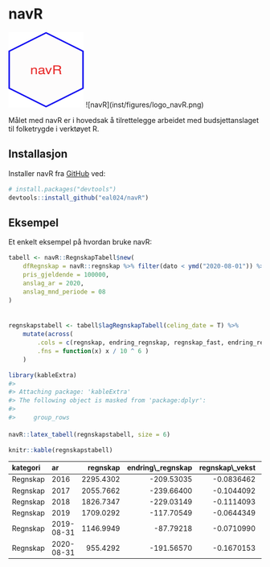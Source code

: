 
<!-- README.md is generated from README.Rmd. Please edit that file -->

# navR

<img src="inst/figures/logo_navR.png" width="150" height="150" />
![navR](inst/figures/logo_navR.png)

Målet med navR er i hovedsak å tilrettelegge arbeidet med
budsjettanslaget til folketrygde i verktøyet R.

## Installasjon

Installer navR fra [GitHub](https://github.com/) ved:

``` r
# install.packages("devtools")
devtools::install_github("eal024/navR")
```

## Eksempel

Et enkelt eksempel på hvordan bruke navR:

``` r
tabell <- navR::RegnskapTabell$new(
    dfRegnskap = navR::regnskap %>% filter(dato < ymd("2020-08-01")) %>% rename( pris = g),
    pris_gjeldende = 100000,
    anslag_ar = 2020,
    anslag_mnd_periode = 08
)


regnskapstabell <- tabell$lagRegnskapTabell(celing_date = T) %>%
    mutate(across(
        .cols = c(regnskap, endring_regnskap, regnskap_fast, endring_regnskap_f),
        .fns = function(x) x / 10 ^ 6 ) 
    )
```

``` r
library(kableExtra)
#> 
#> Attaching package: 'kableExtra'
#> The following object is masked from 'package:dplyr':
#> 
#>     group_rows

navR::latex_tabell(regnskapstabell, size = 6)
```

``` r
knitr::kable(regnskapstabell)
```

<table>
<thead>
<tr>
<th style="text-align:left;">
kategori
</th>
<th style="text-align:left;">
ar
</th>
<th style="text-align:right;">
regnskap
</th>
<th style="text-align:right;">
endring\_regnskap
</th>
<th style="text-align:right;">
regnskap\_vekst
</th>
<th style="text-align:right;">
pris\_snitt
</th>
<th style="text-align:right;">
regnskap\_fast
</th>
<th style="text-align:right;">
endring\_regnskap\_f
</th>
<th style="text-align:right;">
regnskap\_fast\_vekst
</th>
</tr>
</thead>
<tbody>
<tr>
<td style="text-align:left;">
Regnskap
</td>
<td style="text-align:left;">
2016
</td>
<td style="text-align:right;">
2295.4302
</td>
<td style="text-align:right;">
-209.53035
</td>
<td style="text-align:right;">
-0.0836462
</td>
<td style="text-align:right;">
91740.00
</td>
<td style="text-align:right;">
2502.1040
</td>
<td style="text-align:right;">
-296.6721
</td>
<td style="text-align:right;">
-0.1060006
</td>
</tr>
<tr>
<td style="text-align:left;">
Regnskap
</td>
<td style="text-align:left;">
2017
</td>
<td style="text-align:right;">
2055.7662
</td>
<td style="text-align:right;">
-239.66400
</td>
<td style="text-align:right;">
-0.1044092
</td>
<td style="text-align:right;">
93281.33
</td>
<td style="text-align:right;">
2203.8345
</td>
<td style="text-align:right;">
-298.2695
</td>
<td style="text-align:right;">
-0.1192075
</td>
</tr>
<tr>
<td style="text-align:left;">
Regnskap
</td>
<td style="text-align:left;">
2018
</td>
<td style="text-align:right;">
1826.7347
</td>
<td style="text-align:right;">
-229.03149
</td>
<td style="text-align:right;">
-0.1114093
</td>
<td style="text-align:right;">
95800.00
</td>
<td style="text-align:right;">
1906.8212
</td>
<td style="text-align:right;">
-297.0133
</td>
<td style="text-align:right;">
-0.1347711
</td>
</tr>
<tr>
<td style="text-align:left;">
Regnskap
</td>
<td style="text-align:left;">
2019
</td>
<td style="text-align:right;">
1709.0292
</td>
<td style="text-align:right;">
-117.70549
</td>
<td style="text-align:right;">
-0.0644349
</td>
<td style="text-align:right;">
98866.33
</td>
<td style="text-align:right;">
1728.6261
</td>
<td style="text-align:right;">
-178.1951
</td>
<td style="text-align:right;">
-0.0934514
</td>
</tr>
<tr>
<td style="text-align:left;">
Regnskap
</td>
<td style="text-align:left;">
2019-08-31
</td>
<td style="text-align:right;">
1146.9949
</td>
<td style="text-align:right;">
-87.79218
</td>
<td style="text-align:right;">
-0.0710990
</td>
<td style="text-align:right;">
98370.50
</td>
<td style="text-align:right;">
1165.9947
</td>
<td style="text-align:right;">
-130.2539
</td>
<td style="text-align:right;">
-0.1004853
</td>
</tr>
<tr>
<td style="text-align:left;">
Regnskap
</td>
<td style="text-align:left;">
2020-08-31
</td>
<td style="text-align:right;">
955.4292
</td>
<td style="text-align:right;">
-191.56570
</td>
<td style="text-align:right;">
-0.1670153
</td>
<td style="text-align:right;">
99858.00
</td>
<td style="text-align:right;">
956.7878
</td>
<td style="text-align:right;">
-209.2069
</td>
<td style="text-align:right;">
-0.1794236
</td>
</tr>
</tbody>
</table>
